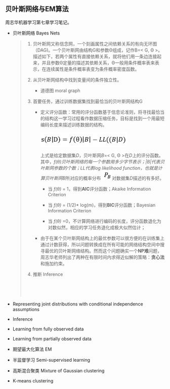 ## 贝叶斯网络与EM算法

周志华机器学习第七章学习笔记。

- 贝叶斯网络 Bayes Nets

  > 1. 贝叶斯网又称信念网，一个刻画属性之间依赖关系的有向无环图（DAG)。一个贝叶斯网由结构G和参数Θ组成，记作B=< G, Θ >。描述如下，若两个属性有直接依赖关系，就将他们用一条边连接起来，并且参数Θ定量的描述其依赖关系，Θ一般用条件概率表来表示，在连续属性是条件概率表变为条件概率密度函数。
  >
  > 2. 从贝叶斯网结构中找到变量间的条件独立性。
  >    - 道德图 moral graph
  >
  > 3. 首要任务，通过训练数据集找到最恰当的贝叶斯网结构G
  >    - 定义评分函数：常用的评分函数基于信息论准则，将寻找最恰当的结构这一学习过程看作数据压缩任务，目标是找到一个用最短编码长度来描述训练数据的结构。
  >
  >      ![bayes-net-costfunction](../pics/bayes-net-costfunction.PNG)
  >
  >      上式是给定数据集*D*，贝叶斯网*B*=< G, Θ >在*D*上的评分函数。其中，*f(θ)*贝叶斯网络的每一个参数用多少字节表示；|*B*|代表贝叶斯网参数的个数；*LL*代表log likelihood function，也就是计算贝叶斯网*B*所对应的概率分布![bays-net-probablistic-distribution](../pics/bays-net-probablistic-distribution.PNG)对数据集*D*描述的有多好。
  >
  >      - 当 *f(θ)* = 1，得到**AIC**评分函数；Akaike Information Criterion
  >
  >
  >      - 当 *f(θ)* = (1/2)* log(m)，得到**BIC**评分函数；Bayesian Information Criterion
  >
  >
  >      - 当 *f(θ)* =0，不计算网络进行编码的长度，评分函数退化为对数似然，相应的学习任务退化成极大似然估计；
  >
  >    - 由于在某个贝叶斯网结构上的最优参数可以很方便的在训练集上通过计数获得，所以问题转换成在所有可能的网络结构空间中搜寻最优的贝叶斯网络结构。然而这个问题确实一个**NP难**问题，周志华老师列出了两种在有限时间内求得近似解的策略：**贪心法**和施加约束。
  >
  > 4. 推断 Inference
  >
  >    ​
  >
  > ​

- Representing joint distributions with conditional independence assumptions

- Inference

- Learning from fully observed data

- Learning from partially observed data

- 期望最大化算法 EM

- 半监督学习 Semi-supervised learning

- 高斯混合聚类 Mixture of Gaussian clustering

- K-means clustering